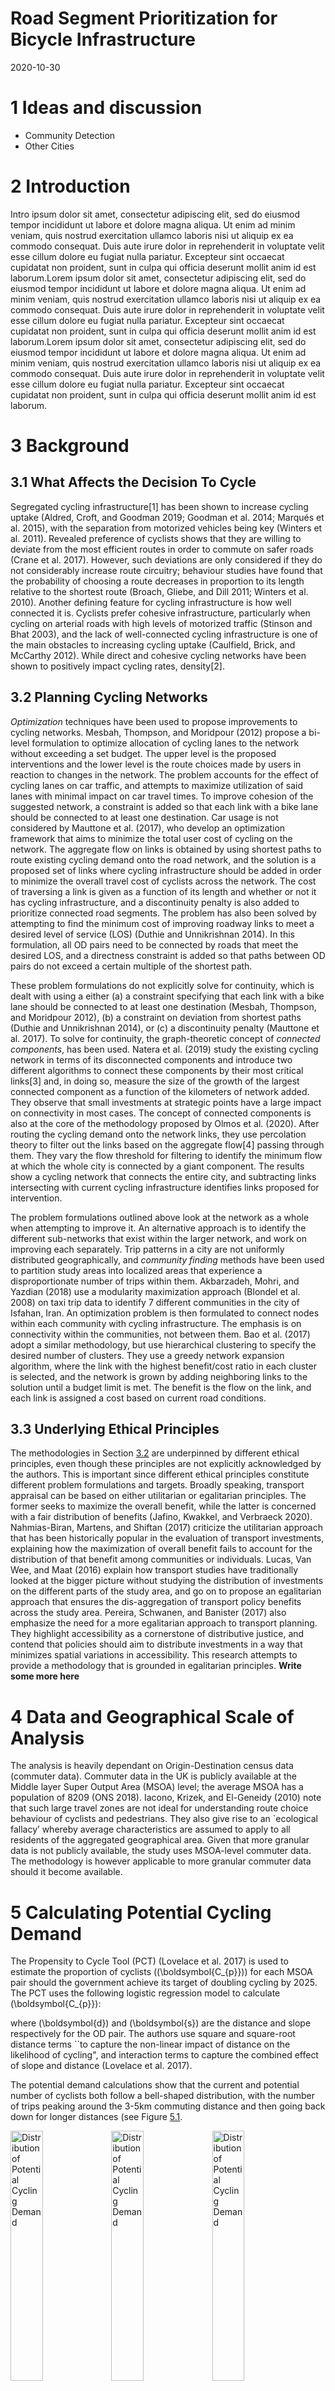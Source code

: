 Road Segment Prioritization for Bicycle Infrastructure
================
2020-10-30

# 1 Ideas and discussion

  - Community Detection
  - Other Cities

<!-- ## Missing Data -->

<!-- There are a couple of files that cannot be synced to github due to their -->

<!-- size. These files are neseccary for the scripts to run. Below are links -->

<!-- to where you can download them, and instructions on where to place them -->

<!-- in the repo file structure -->

<!-- Flow Data (2011 Census Origin-Destination Data): -->

<!--   - Source: <https://www.nomisweb.co.uk/census/2011/bulk/rOD1> —\> -->

<!--     Choose File **“WU03EW”** -->

<!--   - Location in Repo: data-raw/flow\_data.csv -->

<!-- Middle Layer Super Output Areas (December 2011) Boundaries: -->

<!--   - Source: -->

<!--     <http://geoportal.statistics.gov.uk/datasets/826dc85fb600440889480f4d9dbb1a24_0> -->

<!--   - Location in Repo: data-raw/MSOA\_2011\_Boundaries/\[Add files here\] -->

<!-- ----- -->

<!-- ## Scripts -->

<!-- The scripts should be run in the order they are numbered in (and listed -->

<!-- in here). The only exception is \_x\_dodgr\_weighting\_profiles.R. -->

<!-- Check the readme -->

<!-- [here](https://github.com/Hussein-Mahfouz/Bicycle-Network-Optimization) -->

<!-- for detailed info on each script -->

<!-- Keywords -->

<!-- ======== -->

<!-- Highlights -->

<!-- ======== -->

# 2 Introduction

Intro ipsum dolor sit amet, consectetur adipiscing elit, sed do eiusmod
tempor incididunt ut labore et dolore magna aliqua. Ut enim ad minim
veniam, quis nostrud exercitation ullamco laboris nisi ut aliquip ex ea
commodo consequat. Duis aute irure dolor in reprehenderit in voluptate
velit esse cillum dolore eu fugiat nulla pariatur. Excepteur sint
occaecat cupidatat non proident, sunt in culpa qui officia deserunt
mollit anim id est laborum.Lorem ipsum dolor sit amet, consectetur
adipiscing elit, sed do eiusmod tempor incididunt ut labore et dolore
magna aliqua. Ut enim ad minim veniam, quis nostrud exercitation ullamco
laboris nisi ut aliquip ex ea commodo consequat. Duis aute irure dolor
in reprehenderit in voluptate velit esse cillum dolore eu fugiat nulla
pariatur. Excepteur sint occaecat cupidatat non proident, sunt in culpa
qui officia deserunt mollit anim id est laborum.Lorem ipsum dolor sit
amet, consectetur adipiscing elit, sed do eiusmod tempor incididunt ut
labore et dolore magna aliqua. Ut enim ad minim veniam, quis nostrud
exercitation ullamco laboris nisi ut aliquip ex ea commodo consequat.
Duis aute irure dolor in reprehenderit in voluptate velit esse cillum
dolore eu fugiat nulla pariatur. Excepteur sint occaecat cupidatat non
proident, sunt in culpa qui officia deserunt mollit anim id est laborum.

# 3 Background

## 3.1 What Affects the Decision To Cycle

Segregated cycling infrastructure\[1\] has been shown to increase
cycling uptake (Aldred, Croft, and Goodman 2019; Goodman et al. 2014;
Marqués et al. 2015), with the separation from motorized vehicles being
key (Winters et al. 2011). Revealed preference of cyclists shows that
they are willing to deviate from the most efficient routes in order to
commute on safer roads (Crane et al. 2017). However, such deviations are
only considered if they do not considerably increase route circuitry;
behaviour studies have found that the probability of choosing a route
decreases in proportion to its length relative to the shortest route
(Broach, Gliebe, and Dill 2011; Winters et al. 2010). Another defining
feature for cycling infrastructure is how well connected it is. Cyclists
prefer cohesive infrastructure, particularly when cycling on arterial
roads with high levels of motorized traffic (Stinson and Bhat 2003), and
the lack of well-connected cycling infrastructure is one of the main
obstacles to increasing cycling uptake (Caulfield, Brick, and McCarthy
2012). While direct and cohesive cycling networks have been shown to
positively impact cycling rates, density\[2\].

## 3.2 Planning Cycling Networks

*Optimization* techniques have been used to propose improvements to
cycling networks. Mesbah, Thompson, and Moridpour (2012) propose a
bi-level formulation to optimize allocation of cycling lanes to the
network without exceeding a set budget. The upper level is the proposed
interventions and the lower level is the route choices made by users in
reaction to changes in the network. The problem accounts for the effect
of cycling lanes on car traffic, and attempts to maximize utilization of
said lanes with minimal impact on car travel times. To improve cohesion
of the suggested network, a constraint is added so that each link with a
bike lane should be connected to at least one destination. Car usage is
not considered by Mauttone et al. (2017), who develop an optimization
framework that aims to minimize the total user cost of cycling on the
network. The aggregate flow on links is obtained by using shortest paths
to route existing cycling demand onto the road network, and the solution
is a proposed set of links where cycling infrastructure should be added
in order to minimize the overall travel cost of cyclists across the
network. The cost of traversing a link is given as a function of its
length and whether or not it has cycling infrastructure, and a
discontinuity penalty is also added to prioritize connected road
segments. The problem has also been solved by attempting to find the
minimum cost of improving roadway links to meet a desired level of
service (LOS) (Duthie and Unnikrishnan 2014). In this formulation, all
OD pairs need to be connected by roads that meet the desired LOS, and a
directness constraint is added so that paths between OD pairs do not
exceed a certain multiple of the shortest path.

These problem formulations do not explicitly solve for continuity, which
is dealt with using a either (a) a constraint specifying that each link
with a bike lane should be connected to at least one destination
(Mesbah, Thompson, and Moridpour 2012), (b) a constraint on deviation
from shortest paths (Duthie and Unnikrishnan 2014), or (c) a
discontinuity penalty (Mauttone et al. 2017). To solve for continuity,
the graph-theoretic concept of *connected components*, has been used.
Natera et al. (2019) study the existing cycling network in terms of its
disconnected components and introduce two different algorithms to
connect these components by their most critical links\[3\] and, in doing
so, measure the size of the growth of the largest connected component as
a function of the kilometers of network added. They observe that small
investments at strategic points have a large impact on connectivity in
most cases. The concept of connected components is also at the core of
the methodology proposed by Olmos et al. (2020). After routing the
cycling demand onto the network links, they use percolation theory to
filter out the links based on the aggregate flow\[4\] passing through
them. They vary the flow threshold for filtering to identify the minimum
flow at which the whole city is connected by a giant component. The
results show a cycling network that connects the entire city, and
subtracting links intersecting with current cycling infrastructure
identifies links proposed for intervention.

The problem formulations outlined above look at the network as a whole
when attempting to improve it. An alternative approach is to identify
the different sub-networks that exist within the larger network, and
work on improving each separately. Trip patterns in a city are not
uniformly distributed geographically, and *community finding* methods
have been used to partition study areas into localized areas that
experience a disproportionate number of trips within them. Akbarzadeh,
Mohri, and Yazdian (2018) use a modularity maximization approach
(Blondel et al. 2008) on taxi trip data to identify 7 different
communities in the city of Isfahan, Iran. An optimization problem is
then formulated to connect nodes within each community with cycling
infrastructure. The emphasis is on connectivity within the communities,
not between them. Bao et al. (2017) adopt a similar methodology, but use
hierarchical clustering to specify the desired number of clusters. They
use a greedy network expansion algorithm, where the link with the
highest benefit/cost ratio in each cluster is selected, and the network
is grown by adding neighboring links to the solution until a budget
limit is met. The benefit is the flow on the link, and each link is
assigned a cost based on current road conditions.

## 3.3 Underlying Ethical Principles

The methodologies in Section
<a href="#planning-cycling-networks">3.2</a> are underpinned by
different ethical principles, even though these principles are not
explicitly acknowledged by the authors. This is important since
different ethical principles constitute different problem formulations
and targets. Broadly speaking, transport appraisal can be based on
either utilitarian or egalitarian principles. The former seeks to
maximize the overall benefit, while the latter is concerned with a fair
distribution of benefits (Jafino, Kwakkel, and Verbraeck 2020).
Nahmias-Biran, Martens, and Shiftan (2017) criticize the utilitarian
approach that has been historically popular in the evaluation of
transport investments, explaining how the maximization of overall
benefit fails to account for the distribution of that benefit among
communities or individuals. Lucas, Van Wee, and Maat (2016) explain how
transport studies have traditionally looked at the bigger picture
without studying the distribution of investments on the different parts
of the study area, and go on to propose an egalitarian approach that
ensures the dis-aggregation of transport policy benefits across the
study area. Pereira, Schwanen, and Banister (2017) also emphasize the
need for a more egalitarian approach to transport planning. They
highlight accessibility as a cornerstone of distributive justice, and
contend that policies should aim to distribute investments in a way that
minimizes spatial variations in accessibility. This research attempts to
provide a methodology that is grounded in egalitarian principles.
**Write some more here**

# 4 Data and Geographical Scale of Analysis

The analysis is heavily dependant on Origin-Destination census data
(commuter data). Commuter data in the UK is publicly available at the
Middle layer Super Output Area (MSOA) level; the average MSOA has a
population of 8209 (ONS 2018). Iacono, Krizek, and El-Geneidy (2010)
note that such large travel zones are not ideal for understanding route
choice behaviour of cyclists and pedestrians. They also give rise to an
\`ecological fallacy’ whereby average characteristics are assumed to
apply to all residents of the aggregated geographical area. Given that
more granular data is not publicly available, the study uses MSOA-level
commuter data. The methodology is however applicable to more granular
commuter data should it become available.

# 5 Calculating Potential Cycling Demand

The Propensity to Cycle Tool (PCT) (Lovelace et al. 2017) is used to
estimate the proportion of cyclists (\(\boldsymbol{C_{p}}\)) for each
MSOA pair should the government achieve its target of doubling cycling
by 2025. The PCT uses the following logistic regression model to
calculate \(\boldsymbol{C_{p}}\):

where \(\boldsymbol{d}\) and \(\boldsymbol{s}\) are the distance and
slope respectively for the OD pair. The authors use square and
square-root distance terms \`\`to capture the non-linear impact of
distance on the likelihood of cycling", and interaction terms to capture
the combined effect of slope and distance (Lovelace et al. 2017).

The potential demand calculations show that the current and potential
number of cyclists both follow a bell-shaped distribution, with the
number of trips peaking around the 3-5km commuting distance and then
going back down for longer distances (see Figure
<a href="#fig:potdemhistograms">5.1</a>.

<div class="figure">

<img src="data/Manchester/Plots/histogram_distance_all_vs_cycling.png" alt="Distribution of Potential Cycling Demand" width="32%" /><img src="data/Manchester/Plots/histogram_distance_all_vs_cycling_potential.png" alt="Distribution of Potential Cycling Demand" width="32%" /><img src="data/Manchester/Plots/histogram_distance_cycling_potential_vs_current.png" alt="Distribution of Potential Cycling Demand" width="32%" />

<p class="caption">

Figure 5.1: Distribution of Potential Cycling Demand

</p>

</div>

<div class="figure">

<img src="data/Manchester/Plots/desire_facet_cycling.png" alt="Current and Potential Cycling Demand" width="80%" />

<p class="caption">

Figure 5.2: Current and Potential Cycling Demand

</p>

</div>

It should be noted that the calculations assume a future that is
constrained by physical geography; i.e. we consider cycling in the
traditional sense. Recently there have been various micro-mobility
solutions, including e-bikes, that allow commuters to traverse longer
distances and hillier roads with less effort than traditional bicycles.
While these modes would probably be associated with less geographical
impedance, it is beyond the scope of this work to integrate that into
the analysis. Doing so is partially restricted by the lack of data on
the proliferation of these modes, which raises the point that perhaps
the census data category of \`Bicycle’ is too vague, and should be
further dis-aggregated to distinguish between traditional bicycles and
other forms of micro-mobility.

# 6 Routing

The next step is to route the potential cycling demand
(\(\boldsymbol{C_{p}}\)) between all OD pairs onto the road network.

**ADD TABLE**

To conduct routing, the following is considered:

1.  **Cyclist Preference**: Work done by Dill and McNeil (2013) on
    examining cyclist typologies determined that around 60% of Portland
    residents fit under the *interested but concerned* category. These
    were people that enjoyed cycling but avoided it due safety concerns.
    The key to encouraging this group was to create a low-stress cycling
    network, not only though segregated infrastructure but also by
    planning routes that passed through residential streets.
2.  **Low-Traffic Neighborhoods**: The UK Department for Transport is
    allocating funding to local authorities to invest in Active
    Transport, partially through the creation of LTNs (DfT 2020b). This
    includes closing off residential streets to motorized traffic
3.  **Existing Cycling Infrastructure**: Utilizing existing cycling
    infrastructure makes economic sense, as small investments may lead
    to large connectivity gains as the disconnected cycling
    infrastructure gets joined together.

The weighting profiles are therefore adjusted to favor less-stressful
streets (based on information from Table **REFERENCE THE TABLE**), and
roads with existing cycling infrastructure. This is also in line with
the creation of LTNs, as residential streets are those where motorized
traffic is most likely to be banned in the creation of LTNs.

**ADD TABLE**

A weighted distance \(\boldsymbol{d_{w}}\) for each road segment is
calculated as following:\[5\]

$$

where \(\boldsymbol{d_{unw}}\) is the unweighted distance and
\(\boldsymbol{W}\) is the weight from Table .

All weights are between 0 and 1, and the values in the  profile are
chosen so as to be inversely proportional to the stress level
experienced by cyclists on them. The  weighting profile is used to
compare increases in route length resulting from two different
approaches:

1.  **Weighted**: Relatively high impedance on Primary and Trunk roads
    (to minimize cycling on them).
2.  **Weighted\_2**: Avoiding Primary and Trunk Roads completely.

Comparing the cycling demand routed on the weighted and unweighted road
network allows us to get a better understanding of the importance of
different road types. In the case of Manchester, trunk roads bisect the
city and are a major part of unweighted shortest paths (Figure
<a href="#fig:flowsfacetunweighted">6.1</a>). On the other hand,
cycleways are not part of unweighted shortest paths, and so very little
of the cycling demand is routed through them. In the weighted network,
cycleways are much better utilized, and the majority of the cycling
demand passes through tertiary roads, as expected.

<div class="figure">

<img src="data/Manchester/Plots/flows_facet_unweighted_Manchester.png" alt="Flow Results Based on **Unweighted** Shortest Paths (Manchester)" width="90%" />

<p class="caption">

Figure 6.1: Flow Results Based on **Unweighted** Shortest Paths
(Manchester)

</p>

</div>

<div class="figure">

<img src="data/Manchester/Plots/flows_facet_weighted_Manchester.png" alt="Flow Results Based on **Weighted** Shortest Paths (Manchester)" width="90%" />

<p class="caption">

Figure 6.2: Flow Results Based on **Weighted** Shortest Paths
(Manchester)

</p>

</div>

<!-- The difference between aggregate flow on weighted and unweighted networks is dependant on the road network of the city. Comparing Manchester to Nottingham, we see that trunk roads are much more important in the former, as over 25\% of flow on the unweighted road network passes through them. For Nottingham, less than 10\% of the flow on the unweighted network passes through trunk roads, but almost 25\% of the flow passes through tertiary roads (Figure \ref{fig:perc_person-km}).  -->

The results of routing potential cycling demand on the weighted and
unweighted networks are understandably quite different. From Figure
<a href="#fig:flowsfacetunweighted">6.1</a> we can see that trunk and
primary roads are the most efficient means of traversing the road
network of Manchester. Both of these road types are classified as
Primary A roads according to the UK Department for Transport’s road
classification (**Reference the table**), and are therefore part of the
Primary Route Network (PRN) (DfT 2012). The PRN has the widest, most
direct roads on the network, and carries most of the through traffic.
This includes freight, with all roads in the PRN being required by law
to provide unrestricted access to trucks up to 40 tonnes (DfT 2012).

We choose to avoid routing the potential cycling demand on Primary A
Roads for the following 2 reasons:

1.  **Logistical Difficulty**: Changes on these roads need to be agreed
    upon by all affected authorities (DfT 2012), which may prove to be
    difficult.
2.  **Low Traffic Neighborhoods (LTNs)**: The UK government is aiming to
    restrict access to motorized vehicles on residential roads to create
    LTNs (DfT 2020b). This is part of a policy to prevent automobile
    rat-running and make streets more accessible to cyclists and
    pedestrians. Under such a policy, Primary A roads would become even
    more essential for motorized traffic and it would be more difficult
    to reallocate road space on these roads to cyclists.

Routing potential cycling demand on a weighted network is more in line
with government policy to create LTNs. Figure
<a href="#fig:flowsfacetweighted">6.2</a> shows that routing on the
weighted network significantly reduces flow on the trunk and primary
roads, but does not eliminate it completely. This is intentional, as the
impedance on these roads is only slightly higher than remaining road
types (See Table **Reference the table**). Potential cycling demand is
only routed on these roads if there are no routes through other roads
that offer comparable directness.

Banning cycling flow completely on trunk and primary roads may result in
excessively circuitous paths, as seen in Figure . When routing using the
weighting profile in Table **Reference Table**, we see that shortest
paths increase by less than 5% on average from unweighted shortest
paths, with the largest increases still below 30%. When routing on
primary and trunk roads is banned, the average increase relative to
unweighted shortest paths rises to 10%, with certain locations
experiencing more significant negative effects on accessibility.

<div class="figure">

<img src="data/Manchester/Plots/boxplot_weighted_unweighted_distances.png" alt="Effect of Banning Cyclists from Trunk and Primary Roads for all OD Pairs (Manchester)" width="35%" />

<p class="caption">

Figure 6.3: Effect of Banning Cyclists from Trunk and Primary Roads for
all OD Pairs (Manchester)

</p>

</div>

Given that cyclists will only deviate from shortest paths by a certain
amount to access better cycling infrastructure (as explained in Section
<a href="#what-affects-the-decision-to-cycle">3.1</a>, allowing flow on
some stretches of trunk and primary roads is necessary to insure cycling
uptake and equitable access to cycling infrastructure. In its new vision
for walking and cycling, the Department for Transport acknowledges that
minimal segregated stretches of bicycle lanes on main roads will be
necessary to avoid circuitous cycling networks (DfT 2020b).

Weighting the road network also allows us to better utilize existing
cycling infrastructure, as can be seen by the higher flow on cycleways
in Figure <a href="#fig:flowsfacetweighted">6.2</a>. Again, the small
differences in impedance between cycleways and other road types mean
that cycleways that require significant deviation are not routed on.

It should be reiterated that the weighting profile used for routing has
been developed for the purposes of this study. It creates a hierarchy of
road preference that is grounded in cyclist preference and government
plans to create LTNs. Sensitivity analysis should be done to determine
an optimal weighting profile, but given the variation in city road
networks , <!-- (Figure \ref{fig:perc_person-km}) -->, these would
probably require calibration to the specific city. More accurate routing
could be carried out given the availability of road-level data. In such
cases we would add additional impedance to specific roads, giving more
useful routing results than the current methodology which considers all
roads of the same type to be equivalent.

One use-case of such granular data would be to identify roads that serve
schools. The Department of Transport notes that the number of school
children being driven to school has trebled over the past 40 years (DfT
2020b), and so having cycling infrastructure serving schools is key to
achieving the government target of getting more children to cycle. This
would not be difficult, as over 75% of children in the UK live within a
15 minute cycle from their school (DfT 2020a). Goodman et al. (2019)
show that if dutch levels of cycling were achieved in the UK, the % of
children cycling to school could increase from 1.8% to 41%.

In their typology of cyclists, Dill and McNeil (2013) found that a
majority of people who say they would never cycle had never cycled to
school, whereas confident cyclists were those most likely to have cycled
to school. Getting people to cycle from a young age is therefore key to
achieving societal change in commuting habits.

# 7 Road Segment Prioritization

``` r
knitr::include_graphics(c(
  "data/Manchester/Plots/Growth_Results/growth_existing_infra_satisfied_km_all_flow_column.png",
  "data/Manchester/Plots/Growth_Results/growth_community_4_satisfied_km_all_flow_column.png"
))
```

<div class="figure">

<img src="data/Manchester/Plots/Growth_Results/growth_existing_infra_satisfied_km_all_flow_column.png" alt="teswt" width="48%" /><img src="data/Manchester/Plots/Growth_Results/growth_community_4_satisfied_km_all_flow_column.png" alt="teswt" width="48%" />

<p class="caption">

Figure 7.1: teswt

</p>

</div>

<!-- Todo: uncomment for final submission -->

<!-- \begin{figure} [h!] -->

<!-- \centering -->

<!-- \captionsetup{font=footnotesize,labelfont=footnotesize} % size of captions -->

<!-- \begin{subfigure}{.45\textwidth} -->

<!--   \centering -->

<!--   \includegraphics[width=1\linewidth]{data/Manchester/Plots/Growth_Results/growth_existing_infra_satisfied_km_all_flow_column.png} -->

<!--   \caption{Alg 1 (Utilitarian)} -->

<!--   \label{fig:growth_utilitarian_satisfied_all} -->

<!-- \end{subfigure} -->

<!-- \begin{subfigure}{.45\textwidth} -->

<!--   \centering -->

<!--   \includegraphics[width=1\linewidth]{data/Manchester/Plots/Growth_Results/growth_community_4_satisfied_km_all_flow_column.png} -->

<!--   \caption{Alg 2 (Egalitarian)} -->

<!--   \label{fig:growth_egalitarian_satisfied_all} -->

<!-- \end{subfigure} -->

<!-- \caption{Comparing Overall Person-Km Satisfied (Manchester)} -->

<!-- \label{fig:growth_existing_infra_satisfied} -->

<!-- \end{figure} -->

# 8 Overarching Policies

While segregated, connected, and direct cycling infrastructure is key to
achieving high levels of cycling, research has shown that it cannot
exist in a vacuum. Wardman, Tight, and Page (2007) developed a mode
choice model for the UK and their results showed that improved cycling
infrastructure on its own only had modest impacts on mode shift, and
even the unlikely scenario of all urban routes being serviced by
segregated bike lanes was forecast to increase cycling mode share by
only 3%. However, cities that invest in more comprehensive cycling
projects show a more significant increase in the number of cyclists as
well as the cycling mode share (Pucher, Dill, and Handy 2010). These
cities do not just focus on infrastructure, but on general policies as
well as restricting car use. Evaluation of policies in Denmark and
Germany and the Netherlands has shown that their high cycling mode share
is down to a broader set of policies that also include traffic calming,
cycling rights of way, bike parking, integration with the public
transport network, and making driving cars both expensive and
inconvenient (Pucher and Buehler 2008). While these policies are outside
the scope of this research, it is important to recognize their key role
in bringing about an increase in levels of cycling.

# 9 Conclusions

# References

<!-- to fix indentation: https://github.com/crsh/papaja/issues/37#issuecomment-104185288 -->

<div id="refs" class="references">

<div id="ref-akbarzadeh2018designing">

Akbarzadeh, Meisam, Syed Sina Mohri, and Ehsan Yazdian. 2018. “Designing
Bike Networks Using the Concept of Network Clusters.” *Applied Network
Science* 3 (1): 12.

</div>

<div id="ref-aldred2019impacts">

Aldred, Rachel, Joseph Croft, and Anna Goodman. 2019. “Impacts of an
Active Travel Intervention with a Cycling Focus in a Suburban Context:
One-Year Findings from an Evaluation of London’s in-Progress
Mini-Hollands Programme.” *Transportation Research Part A: Policy and
Practice* 123: 147–69.

</div>

<div id="ref-bao2017planning">

Bao, Jie, Tianfu He, Sijie Ruan, Yanhua Li, and Yu Zheng. 2017.
“Planning Bike Lanes Based on Sharing-Bikes’ Trajectories.” In
*Proceedings of the 23rd Acm Sigkdd International Conference on
Knowledge Discovery and Data Mining*, 1377–86.

</div>

<div id="ref-blondel2008fast">

Blondel, Vincent D, Jean-Loup Guillaume, Renaud Lambiotte, and Etienne
Lefebvre. 2008. “Fast Unfolding of Communities in Large Networks.”
*Journal of Statistical Mechanics: Theory and Experiment* 2008 (10):
P10008.

</div>

<div id="ref-broach2011bicycle">

Broach, Joseph, John Gliebe, and Jennifer Dill. 2011. “Bicycle Route
Choice Model Developed Using Revealed Preference Gps Data.” In *90th
Annual Meeting of the Transportation Research Board, Washington, Dc*.

</div>

<div id="ref-caulfield2012determining">

Caulfield, Brian, Elaine Brick, and Orla Thérèse McCarthy. 2012.
“Determining Bicycle Infrastructure Preferences–a Case Study of
Dublin.” *Transportation Research Part D: Transport and Environment* 17
(5): 413–17.

</div>

<div id="ref-crane2017longitudinal">

Crane, Melanie, Chris Rissel, Chris Standen, Adrian Ellison, Richard
Ellison, Li Ming Wen, and Stephen Greaves. 2017. “Longitudinal
Evaluation of Travel and Health Outcomes in Relation to New Bicycle
Infrastructure, Sydney, Australia.” *Journal of Transport & Health* 6:
386–95.

</div>

<div id="ref-department2012guidance">

DfT. 2012. “Guidance on Road Classification and the Primary Route
Network.” Department of Transport of Britain.

</div>

<div id="ref-departmentcycleinfradesign2020">

———. 2020a. “Cycling Infrastructure Design.”

</div>

<div id="ref-departmentgearchange2020">

———. 2020b. “Gear Change: A Bold Vision for Cycling and Walking.”

</div>

<div id="ref-dill2013four">

Dill, Jennifer, and Nathan McNeil. 2013. “Four Types of Cyclists?
Examination of Typology for Better Understanding of Bicycling Behavior
and Potential.” *Transportation Research Record* 2387 (1): 129–38.

</div>

<div id="ref-duthie2014optimization">

Duthie, Jennifer, and Avinash Unnikrishnan. 2014. “Optimization
Framework for Bicycle Network Design.” *Journal of Transportation
Engineering* 140 (7): 04014028.

</div>

<div id="ref-goodman2019scenarios">

Goodman, Anna, Ilan Fridman Rojas, James Woodcock, Rachel Aldred,
Nikolai Berkoff, Malcolm Morgan, Ali Abbas, and Robin Lovelace. 2019.
“Scenarios of Cycling to School in England, and Associated Health and
Carbon Impacts: Application of the ‘Propensity to Cycle Tool’.” *Journal
of Transport & Health* 12: 263–78.

</div>

<div id="ref-goodman2014new">

Goodman, Anna, Shannon Sahlqvist, David Ogilvie, and iConnect
Consortium. 2014. “New Walking and Cycling Routes and Increased Physical
Activity: One-and 2-Year Findings from the Uk iConnect Study.” *American
Journal of Public Health* 104 (9): e38–e46.

</div>

<div id="ref-iacono2010measuring">

Iacono, Michael, Kevin J Krizek, and Ahmed El-Geneidy. 2010. “Measuring
Non-Motorized Accessibility: Issues, Alternatives, and Execution.”
*Journal of Transport Geography* 18 (1): 133–40.

</div>

<div id="ref-jafino2020transport">

Jafino, Bramka Arga, Jan Kwakkel, and Alexander Verbraeck. 2020.
“Transport Network Criticality Metrics: A Comparative Analysis and a
Guideline for Selection.” *Transport Reviews* 40 (2): 241–64.

</div>

<div id="ref-lovelace2017propensity">

Lovelace, Robin, Anna Goodman, Rachel Aldred, Nikolai Berkoff, Ali
Abbas, and James Woodcock. 2017. “The Propensity to Cycle Tool: An Open
Source Online System for Sustainable Transport Planning.” *Journal of
Transport and Land Use* 10 (1): 505–28.

</div>

<div id="ref-lucas2016method">

Lucas, Karen, Bert Van Wee, and Kees Maat. 2016. “A Method to Evaluate
Equitable Accessibility: Combining Ethical Theories and
Accessibility-Based Approaches.” *Transportation* 43 (3): 473–90.

</div>

<div id="ref-marques2015infrastructure">

Marqués, R, V Hernández-Herrador, M Calvo-Salazar, and JA
García-Cebrián. 2015. “How Infrastructure Can Promote Cycling in
Cities: Lessons from Seville.” *Research in Transportation Economics*
53: 31–44.

</div>

<div id="ref-mauttone2017bicycle">

Mauttone, Antonio, Gonzalo Mercadante, María Rabaza, and Fernanda
Toledo. 2017. “Bicycle Network Design: Model and Solution Algorithm.”
*Transportation Research Procedia* 27: 969–76.

</div>

<div id="ref-mesbah2012bilevel">

Mesbah, Mahmoud, Russell Thompson, and Sara Moridpour. 2012. “Bilevel
Optimization Approach to Design of Network of Bike Lanes.”
*Transportation Research Record* 2284 (1): 21–28.

</div>

<div id="ref-nahmias2017integrating">

Nahmias-Biran, Bat-hen, Karel Martens, and Yoram Shiftan. 2017.
“Integrating Equity in Transportation Project Assessment: A
Philosophical Exploration and Its Practical Implications.” *Transport
Reviews* 37 (2): 192–210.

</div>

<div id="ref-natera2019data">

Natera, Luis, Federico Battiston, Gerardo Iñiguez, and Michael Szell.
2019. “Data-Driven Strategies for Optimal Bicycle Network Growth.”
*arXiv Preprint arXiv:1907.07080*.

</div>

<div id="ref-olmos2020data">

Olmos, Luis E, Maria Sol Tadeo, Dimitris Vlachogiannis, Fahad Alhasoun,
Xavier Espinet Alegre, Catalina Ochoa, Felipe Targa, and Marta C
González. 2020. “A Data Science Framework for Planning the Growth of
Bicycle Infrastructures.” *Transportation Research Part C: Emerging
Technologies* 115: 102640.

</div>

<div id="ref-ofn2018population">

ONS. 2018. “Population Estimates for the Uk, England and Wales, Scotland
and Northern Ireland: Mid-2017.” *Hampshire: Office for National
Statistics*.

</div>

<div id="ref-padgham2019dodgr">

Padgham, Mark. 2019. “Dodgr: An R Package for Network Flow Aggregation.”
*Transport Findings. Network Design Lab*.

</div>

<div id="ref-pereira2017distributive">

Pereira, Rafael HM, Tim Schwanen, and David Banister. 2017.
“Distributive Justice and Equity in Transportation.” *Transport
Reviews* 37 (2): 170–91.

</div>

<div id="ref-pucher2008making">

Pucher, John, and Ralph Buehler. 2008. “Making Cycling Irresistible:
Lessons from the Netherlands, Denmark and Germany.” *Transport Reviews*
28 (4): 495–528.

</div>

<div id="ref-pucher2010infrastructure">

Pucher, John, Jennifer Dill, and Susan Handy. 2010. “Infrastructure,
Programs, and Policies to Increase Bicycling: An International Review.”
*Preventive Medicine* 50: S106–S125.

</div>

<div id="ref-schoner2014missing">

Schoner, Jessica E, and David M Levinson. 2014. “The Missing Link:
Bicycle Infrastructure Networks and Ridership in 74 Us Cities.”
*Transportation* 41 (6): 1187–1204.

</div>

<div id="ref-stinson2003commuter">

Stinson, Monique A, and Chandra R Bhat. 2003. “Commuter Bicyclist Route
Choice: Analysis Using a Stated Preference Survey.” *Transportation
Research Record* 1828 (1): 107–15.

</div>

<div id="ref-wardman2007factors">

Wardman, Mark, Miles Tight, and Matthew Page. 2007. “Factors Influencing
the Propensity to Cycle to Work.” *Transportation Research Part A:
Policy and Practice* 41 (4): 339–50.
<https://doi.org/10.1016/j.tra.2006.09.011>.

</div>

<div id="ref-winters2011motivators">

Winters, Meghan, Gavin Davidson, Diana Kao, and Kay Teschke. 2011.
“Motivators and Deterrents of Bicycling: Comparing Influences on
Decisions to Ride.” *Transportation* 38 (1): 153–68.

</div>

<div id="ref-winters2010far">

Winters, Meghan, Kay Teschke, Michael Grant, Eleanor M Setton, and
Michael Brauer. 2010. “How Far Out of the Way Will We Travel? Built
Environment Influences on Route Selection for Bicycle and Car Travel.”
*Transportation Research Record* 2190 (1): 1–10.

</div>

</div>

1.  Segregated cycling infrastructure refers to road space that is
    allocated to cyclists only, with physical separation to protect
    cyclists from other modes of transport.

2.  making an area’s bicycle network denser means adding more cycling
    routes in the area and thereby giving cyclists more route options}
    of the cycling network is also vital (Schoner and Levinson 2014)

3.  *link* refers to a road segment throughout this research

4.  *flow* is used throughout this research to refer to the cycling
    demand when it is routed onto the road network. The flow on any road
    segment is the cumulative demand on it, resulting from cyclists
    commuting between various OD pairs

5.  The **dodgr** r package (Padgham 2019) is used to route cycling
    demand onto the road network. The package uses the OpenStreetMaps
    (OSM) road network and allows the user to assign weights to roads
    based on their type. The routing is done based on weighted shortest
    paths, with the distance along each road segment being divided by a
    factor to obtain the weighted distance for routing. It is more
    intuitive to multiply when weighting a network, but the dodgr
    package divides by numbers between 0 and 1, which achieves the same
    result. For the sake of reproducibility, we stick to the convention
    used in the package.
